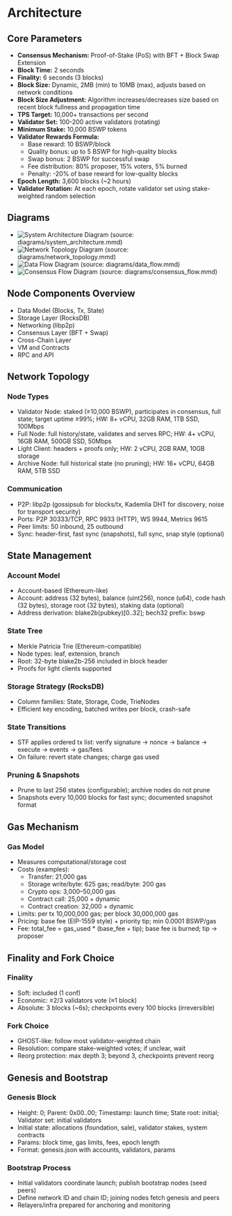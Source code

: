 # Architecture

## Core Parameters

- **Consensus Mechanism:** Proof-of-Stake (PoS) with BFT + Block Swap Extension
- **Block Time:** 2 seconds
- **Finality:** 6 seconds (3 blocks)
- **Block Size:** Dynamic, 2MB (min) to 10MB (max), adjusts based on network conditions
- **Block Size Adjustment:** Algorithm increases/decreases size based on recent block fullness and propagation time
- **TPS Target:** 10,000+ transactions per second
- **Validator Set:** 100-200 active validators (rotating)
- **Minimum Stake:** 10,000 BSWP tokens
- **Validator Rewards Formula:**
  - Base reward: 10 BSWP/block
  - Quality bonus: up to 5 BSWP for high-quality blocks
  - Swap bonus: 2 BSWP for successful swap
  - Fee distribution: 80% proposer, 15% voters, 5% burned
  - Penalty: -20% of base reward for low-quality blocks
- **Epoch Length:** 3,600 blocks (~2 hours)
- **Validator Rotation:** At each epoch, rotate validator set using stake-weighted random selection

## Diagrams

- ![System Architecture Diagram](diagrams/system_architecture.png) (source: diagrams/system_architecture.mmd)
- ![Network Topology Diagram](diagrams/network_topology.png) (source: diagrams/network_topology.mmd)
- ![Data Flow Diagram](diagrams/data_flow.png) (source: diagrams/data_flow.mmd)
- ![Consensus Flow Diagram](diagrams/consensus_flow.png) (source: diagrams/consensus_flow.mmd)

## Node Components Overview
- Data Model (Blocks, Tx, State)
- Storage Layer (RocksDB)
- Networking (libp2p)
- Consensus Layer (BFT + Swap)
- Cross-Chain Layer
- VM and Contracts
- RPC and API

## Network Topology

### Node Types
- Validator Node: staked (≥10,000 BSWP), participates in consensus, full state; target uptime ≥99%; HW: 8+ vCPU, 32GB RAM, 1TB SSD, 100Mbps
- Full Node: full history/state, validates and serves RPC; HW: 4+ vCPU, 16GB RAM, 500GB SSD, 50Mbps
- Light Client: headers + proofs only; HW: 2 vCPU, 2GB RAM, 10GB storage
- Archive Node: full historical state (no pruning); HW: 16+ vCPU, 64GB RAM, 5TB SSD

### Communication
- P2P: libp2p (gossipsub for blocks/tx, Kademlia DHT for discovery, noise for transport security)
- Ports: P2P 30333/TCP, RPC 9933 (HTTP), WS 9944, Metrics 9615
- Peer limits: 50 inbound, 25 outbound
- Sync: header-first, fast sync (snapshots), full sync, snap style (optional)

## State Management

### Account Model
- Account-based (Ethereum-like)
- Account: address (32 bytes), balance (uint256), nonce (u64), code hash (32 bytes), storage root (32 bytes), staking data (optional)
- Address derivation: blake2b(pubkey)[0..32]; bech32 prefix: bswp

### State Tree
- Merkle Patricia Trie (Ethereum-compatible)
- Node types: leaf, extension, branch
- Root: 32-byte blake2b-256 included in block header
- Proofs for light clients supported

### Storage Strategy (RocksDB)
- Column families: State, Storage, Code, TrieNodes
- Efficient key encoding, batched writes per block, crash-safe

### State Transitions
- STF applies ordered tx list: verify signature → nonce → balance → execute → events → gas/fees
- On failure: revert state changes; charge gas used

### Pruning & Snapshots
- Prune to last 256 states (configurable); archive nodes do not prune
- Snapshots every 10,000 blocks for fast sync; documented snapshot format

## Gas Mechanism

### Gas Model
- Measures computational/storage cost
- Costs (examples):
  - Transfer: 21,000 gas
  - Storage write/byte: 625 gas; read/byte: 200 gas
  - Crypto ops: 3,000–50,000 gas
  - Contract call: 25,000 + dynamic
  - Contract creation: 32,000 + dynamic
- Limits: per tx 10,000,000 gas; per block 30,000,000 gas
- Pricing: base fee (EIP-1559 style) + priority tip; min 0.0001 BSWP/gas
- Fee: total_fee = gas_used * (base_fee + tip); base fee is burned; tip → proposer

## Finality and Fork Choice

### Finality
- Soft: included (1 conf)
- Economic: ≥2/3 validators vote (≈1 block)
- Absolute: 3 blocks (~6s); checkpoints every 100 blocks (irreversible)

### Fork Choice
- GHOST-like: follow most validator-weighted chain
- Resolution: compare stake-weighted votes; if unclear, wait
- Reorg protection: max depth 3; beyond 3, checkpoints prevent reorg

## Genesis and Bootstrap

### Genesis Block
- Height: 0; Parent: 0x00..00; Timestamp: launch time; State root: initial; Validator set: initial validators
- Initial state: allocations (foundation, sale), validator stakes, system contracts
- Params: block time, gas limits, fees, epoch length
- Format: genesis.json with accounts, validators, params

### Bootstrap Process
- Initial validators coordinate launch; publish bootstrap nodes (seed peers)
- Define network ID and chain ID; joining nodes fetch genesis and peers
- Relayers/infra prepared for anchoring and monitoring
